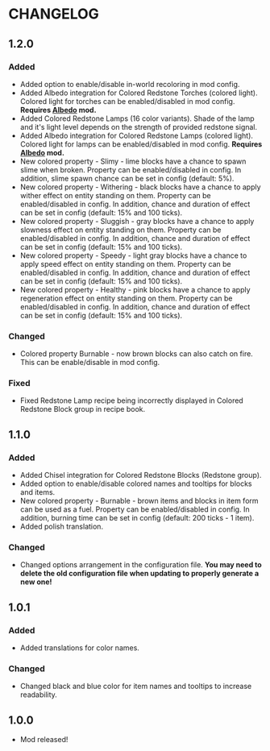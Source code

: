 # CHANGELOG
## 1.2.0
### Added
- Added option to enable/disable in-world recoloring in mod config.
- Added Albedo integration for Colored Redstone Torches (colored light). Colored light for torches can be enabled/disabled in mod config. **Requires [Albedo](https://minecraft.curseforge.com/projects/albedo) mod.**
- Added Colored Redstone Lamps (16 color variants). Shade of the lamp and it's light level depends on the strength of provided redstone signal.
- Added Albedo integration for Colored Redstone Lamps (colored light). Colored light for lamps can be enabled/disabled in mod config. **Requires [Albedo](https://minecraft.curseforge.com/projects/albedo) mod.**
- New colored property - Slimy - lime blocks have a chance to spawn slime when broken. Property can be enabled/disabled in config. In addition, slime spawn chance can be set in config (default: 5%).
- New colored property - Withering - black blocks have a chance to apply wither effect on entity standing on them. Property can be enabled/disabled in config. In addition, chance and duration of effect can be set in config (default: 15% and 100 ticks).
- New colored property - Sluggish - gray blocks have a chance to apply slowness effect on entity standing on them. Property can be enabled/disabled in config. In addition, chance and duration of effect can be set in config (default: 15% and 100 ticks).
- New colored property - Speedy - light gray blocks have a chance to apply speed effect on entity standing on them. Property can be enabled/disabled in config. In addition, chance and duration of effect can be set in config (default: 15% and 100 ticks).
- New colored property - Healthy - pink blocks have a chance to apply regeneration effect on entity standing on them. Property can be enabled/disabled in config. In addition, chance and duration of effect can be set in config (default: 15% and 100 ticks).
### Changed
- Colored property Burnable - now brown blocks can also catch on fire. This can be enable/disable in mod config.
### Fixed
- Fixed Redstone Lamp recipe being incorrectly displayed in Colored Redstone Block group in recipe book.
## 1.1.0
### Added
- Added Chisel integration for Colored Redstone Blocks (Redstone group).
- Added option to enable/disable colored names and tooltips for blocks and items.
- New colored property - Burnable - brown items and blocks in item form can be used as a fuel. Property can be enabled/disabled in config. In addition, burning time can be set in config (default: 200 ticks - 1 item).
- Added polish translation.
### Changed
- Changed options arrangement in the configuration file. **You may need to delete the old configuration file when updating to properly generate a new one!**
## 1.0.1
### Added
- Added translations for color names.
### Changed
- Changed black and blue color for item names and tooltips to increase readability.
## 1.0.0
- Mod released!